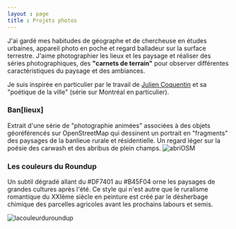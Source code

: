 ```yaml
---
layout : page
title : Projets photos
---
```


J'ai gardé mes habitudes de géographe et de chercheuse en études urbaines, appareil photo en poche et regard balladeur sur la surface terrestre. J'aime photographier les lieux et les paysage et réaliser des séries photographiques, des **"carnets de terrain"** pour observer différentes caractéristiques du paysage et des ambiances.  

Je suis inspirée en particulier par le travail de [Julien Coquentin](http://www.juliencoquentin.com/fr/accueil.html) et sa "poétique de la ville" (série sur Montréal en particulier).


### Ban[lieux]

Extrait d'une série de "photographie animées" associées à des objets géoréférencés sur OpenStreetMap qui dessinent un portrait en "fragments" des paysages de la banlieue rurale et résidentielle. Un regard léger sur la poésie des carwash et des abribus de plein champs.
![abriOSM](/chora/images/abri.jpg)  
  


### Les couleurs du Roundup

Un subtil dégradé allant du #DF7401 au #B45F04 orne les paysages de grandes cultures après l'été. Ce style qui n'est autre que le ruralisme romantique du XXIème siècle en peinture est créé par le désherbage chimique des parcelles agricoles avant les prochains labours et semis. 

![lacouleurduroundup](/chora/images/roundup1.jpg)  


